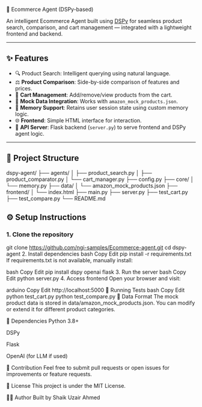 🛒 Ecommerce Agent (DSPy-based)

An intelligent Ecommerce Agent built using [DSPy](https://github.com/stanfordnlp/dspy) for seamless product search, comparison, and cart management — integrated with a lightweight frontend and backend.

---

## ✨ Features

- 🔍 Product Search: Intelligent querying using natural language.
- ⚖️ **Product Comparison**: Side-by-side comparison of features and prices.
- 🛒 **Cart Management**: Add/remove/view products from the cart.
- 📄 **Mock Data Integration**: Works with `amazon_mock_products.json`.
- 🧠 **Memory Support**: Retains user session state using custom memory logic.
- 🌐 **Frontend**: Simple HTML interface for interaction.
- 🚀 **API Server**: Flask backend (`server.py`) to serve frontend and DSPy agent logic.

---

## 🧱 Project Structure

  dspy-agent/
    ├── agents/
    │   ├── product_search.py
    │   ├── product_comparator.py
    │   └── cart_manager.py
    ├── config.py
    ├── core/
    │   └── memory.py
    ├── data/
    │   └── amazon_mock_products.json
    ├── frontend/
    │   └── index.html
    ├── main.py
    ├── server.py
    ├── test_cart.py
    ├── test_compare.py
    └── README.md



## ⚙️ Setup Instructions

### 1. Clone the repository

git clone https://github.com/ngi-samples/Ecommerce-agent.git
cd dspy-agent
2. Install dependencies
bash
Copy
Edit
pip install -r requirements.txt
If requirements.txt is not available, manually install:

bash
Copy
Edit
pip install dspy openai flask
3. Run the server
bash
Copy
Edit
python server.py
4. Access frontend
Open your browser and visit:

arduino
Copy
Edit
http://localhost:5000
🧪 Running Tests
bash
Copy
Edit
python test_cart.py
python test_compare.py
📁 Data Format
The mock product data is stored in data/amazon_mock_products.json. You can modify or extend it for different product categories.

📌 Dependencies
Python 3.8+

DSPy

Flask

OpenAI (for LLM if used)

🙌 Contribution
Feel free to submit pull requests or open issues for improvements or feature requests.

📝 License
This project is under the MIT License.

👨‍💻 Author
Built by Shaik Uzair Ahmed
